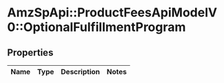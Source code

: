 # AmzSpApi::ProductFeesApiModelV0::OptionalFulfillmentProgram

## Properties
Name | Type | Description | Notes
------------ | ------------- | ------------- | -------------

